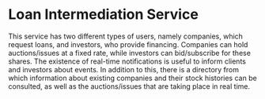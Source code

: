 # Loan Intermediation Service

This service has two different types of users, namely companies, which request loans, and investors, who provide financing. Companies can hold auctions/issues at a fixed rate, while investors can bid/subscribe for these shares. The existence of real-time notifications is useful to inform clients and investors about events. In addition to this, there is a directory from which information about existing companies and their stock histories can be consulted, as well as the auctions/issues that are taking place in real time.
